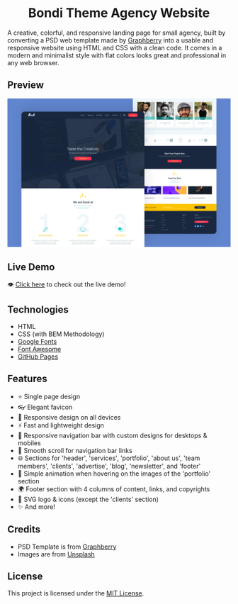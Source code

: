 <h1 align='center'>Bondi Theme Agency Website</h1>

A creative, colorful, and responsive landing page for small agency, built by converting a PSD web template made by [Graphberry](https://www.graphberry.com/item/bondi-psd-landing-page) into a usable and responsive website using HTML and CSS with a clean code. It comes in a modern and minimalist style with flat colors looks great and professional in any web browser.

## Preview
![design-view](./Images/preview.png)

## Live Demo
👁 [Click here](https://mohammadjarabah681.github.io/bondi-theme-agency-website) to check out the live demo!

## Technologies
* HTML
* CSS (with BEM Methodology)
* [Google Fonts](https://fonts.google.com)
* [Font Awesome](https://fontawesome.com)
* [GitHub Pages](https://pages.github.com)

## Features
* ⭐ Single page design
* 👓 Elegant favicon
* 🤖 Responsive design on all devices
* ⚡ Fast and lightweight design
* 🍫 Responsive navigation bar with custom designs for desktops & mobiles
* 🌱 Smooth scroll for navigation bar links
* 🌐 Sections for 'header', 'services', 'portfolio', 'about us', 'team members', 'clients', 'advertise', 'blog', 'newsletter', and 'footer'
* 🌠 Simple animation when hovering on the images of the 'portfolio' section
* 🌍 Footer section with 4 columns of content, links, and copyrights
* 🎨 SVG logo & icons (except the 'clients' section)
* ✨ And more!

## Credits
* PSD Template is from [Graphberry](https://www.graphberry.com)
* Images are from [Unsplash](https://unsplash.com)

## License
This project is licensed under the [MIT License](./LICENSE).
